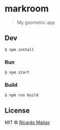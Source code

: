 # markroom

> My geometric app


## Dev

```
$ npm install
```

### Run

```
$ npm start
```

### Build

```
$ npm run build
```


## License

MIT © [Ricardo Matias](http://markroom.io)
